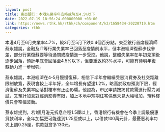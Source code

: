 ```yaml
---
layout: post
title: 東亞銀行：本港失業率年底時或降至4.5%以下
date: 2022-07-19 18:56:24.000000000 +08:00
link: https://news.rthk.hk/rthk/ch/component/k2/1658434-20220719.htm
categories: rthk
---
```


本港4月至6月失業率4.7%，較3月至5月下跌0.4個百分點。東亞銀行首席經濟師蔡永雄說，金融及IT等行業失業率已回落至疫情前水平，但本港經濟復蘇步伐參差，部分行業復蘇要等待通關或疫情進一步受控。他說，整體失業率在年初見頂後逐步回落，預計年底會回落至4.5%以下，但要重返約3%水平，可能有待明年復蘇動力進一步增強。

蔡永雄說，本港經濟在4-5月慢慢復蘇，相信下半年會繼續受惠消費券及社交距離限制放寬，表現會較上半年好，全年增長有望達1.2%，略高於政府預測下限，經濟復蘇及失業率回落對樓市有正面影響。他認為，市民申請按揭貸款需進行壓力測試，又預計加息對經濟影響有限，加上本地中短期住宅供應未見大幅增加，預料樓價只會窄幅波動。

蔡永雄提到，若1個月港元拆息企穩1.5厘以上，香港銀行有機會在今季上調最優惠貸款利率，全年加幅更可能達到1.25厘或以上，以借款100萬元計，最憂惠利率每次上調0.25厘，供款就會多130元。
